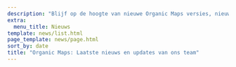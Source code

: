 ```yaml
---
description: "Blijf op de hoogte van nieuwe Organic Maps versies, nieuws en updates van ons team"
extra:
  menu_title: Nieuws
template: news/list.html
page_template: news/page.html
sort_by: date
title: "Organic Maps: Laatste nieuws en updates van ons team"
---
```

